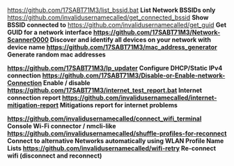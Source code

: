 https://github.com/17SABT71M3/list_bssid.bat <b>List Network BSSIDs only</b>
https://github.com/invalidusernamecalled/get_connected_bssid <b>Show BSSID connected to</b>
https://github.com/invalidusernamecalled/get_guid <b> Get GUID for a network interface
https://github.com/17SABT71M3/Network-Scanner0000 <b>Discover and identify all devices on your network with device name</b>
https://github.com/17SABT71M3/mac_address_generator <b>Generate random mac addresses</b>

https://github.com/17SABT71M3/Ip_updater <b>Configure DHCP/Static IPv4 connection</b>
https://github.com/17SABT71M3/Disable-or-Enable-network-Connection <b>Enable / disable</b>
https://github.com/17SABT71M3/internet_test_report.bat <b>Internet connection report </b>
https://github.com/invalidusernamecalled/internet-mitigation-report <b>Mitigations report for internet problems</b>

https://github.com/invalidusernamecalled/connect_wifi_terminal <b>Console Wi-Fi connector / nmcli-like
https://github.com/invalidusernamecalled/shuffle-profiles-for-reconnect <b>Connect to alternative Networks automatically using WLAN Profile Name Lists</b>
https://github.com/invalidusernamecalled/wifi-retry <b>Re-connect wifi (disconnect and reconnect)
